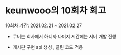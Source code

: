 # keunwooo의 10회차 회고
10회차 기간: 2021.02.21 ~ 2021.02.27

- 쿠버는 회사에서 하니까 나머지 시간에는 서버 개발 진행

- 게시판 구현 api 생성 , 클린 코드 적용
